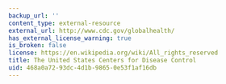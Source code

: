 ```yaml
---
backup_url: ''
content_type: external-resource
external_url: http://www.cdc.gov/globalhealth/
has_external_license_warning: true
is_broken: false
license: https://en.wikipedia.org/wiki/All_rights_reserved
title: The United States Centers for Disease Control
uid: 468a0a72-93dc-4d1b-9865-0e53f1af16db
---
```

